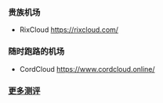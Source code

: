 ### 贵族机场
* RixCloud https://rixcloud.com/

### 随时跑路的机场
* CordCloud https://www.cordcloud.online/

### [更多测评](https://www.evernote.com/shard/s609/client/snv?noteGuid=087d120a-d07f-4b13-95d4-95af5d573db5&noteKey=43c350e6c55ac4c3&sn=https%3A%2F%2Fwww.evernote.com%2Fshard%2Fs609%2Fsh%2F087d120a-d07f-4b13-95d4-95af5d573db5%2F43c350e6c55ac4c3&title=%25E6%25B5%2585%25E8%25B0%2588%25E9%2583%25A8%25E5%2588%2586%25E6%259C%25BA%25E5%259C%25BA%25EF%25BC%2588SS%252FSSR%25E6%258F%2590%25E4%25BE%259B%25E5%2595%2586%25EF%25BC%2589%25E7%259A%2584%25E4%25BD%25BF%25E7%2594%25A8%25E6%2584%259F%25E5%258F%2597--%25E6%25AF%2592%25E8%258D%25AF%25E7%25AC%2594%25E8%25AE%25B0%25E6%258C%2581%25E7%25BB%25AD%25E6%259B%25B4%25E6%2596%25B0%25E4%25B8%25AD)

